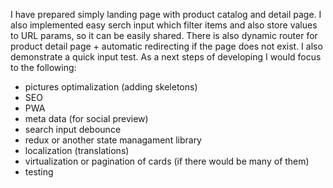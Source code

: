 I have prepared simply landing page with product catalog and detail page.
I also implemented easy serch input which filter items and also store values to
URL params, so it can be easily shared. There is also dynamic router for product detail
page + automatic redirecting if the page does not exist. I also demonstrate a quick input test.
As a next steps of developing I would focus to the following:

- pictures optimalization (adding skeletons)
- SEO
- PWA
- meta data (for social preview)
- search input debounce
- redux or another state managament library
- localization (translations)
- virtualization or pagination of cards (if there would be many of them)
- testing
